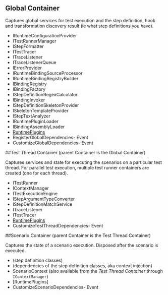 ## Global Container

Captures global services for test execution and the step definition, hook and transformation discovery result (ie what step definitions you have).

* IRuntimeConfigurationProvider
* ITestRunnerManager
* IStepFormatter
* ITestTracer
* ITraceListener
* ITraceListenerQueue
* IErrorProvider
* IRuntimeBindingSourceProcessor
* IRuntimeBindingRegistryBuilder
* IBindingRegistry
* IBindingFactory
* IStepDefinitionRegexCalculator
* IBindingInvoker
* IStepDefinitionSkeletonProvider
* ISkeletonTemplateProvider
* IStepTextAnalyzer
* IRuntimePluginLoader
* IBindingAssemblyLoader
* [RuntimePlugins](https://github.com/techtalk/SpecFlow/blob/master/Runtime/Plugins/IRuntimePlugin.cs)
 * RegisterGlobalDependencies- Event
 * CustomizeGlobalDependencies- Event


##Test Thread Container (parent Container is the Global Container)

Captures services and state for executing the scenarios on a particular test thread. For parallel test execution, multiple test runner containers are created (one for each thread).

* ITestRunner
* IContextManager
* ITestExecutionEngine
* IStepArgumentTypeConverter
* IStepDefinitionMatchService
* ITraceListener
* ITestTracer
* [RuntimePlugins](https://github.com/techtalk/SpecFlow/blob/master/Runtime/Plugins/IRuntimePlugin.cs)
 * CustomizeTestThreadDependencies- Event


##Scenario Container (parent Container is the Test Thread Container)

Captures the state of a scenario execution. Disposed after the scenario is executed.

* (step definition classes)
* (dependencies of the step definition classes, aka context injection)
* ScenarioContext (also available from the *Test Thread Container* through `IContextManager`)
* [RuntimePlugins] 
 * CustomizeScenarioDependencies- Event
